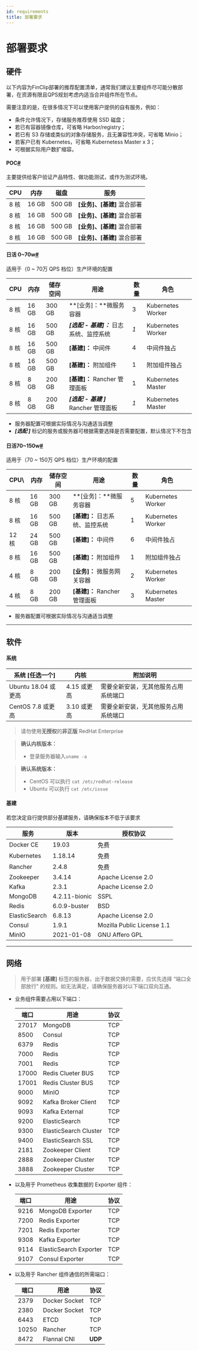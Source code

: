 ```yaml
---
id: requirements
title: 部署要求
---
```


# 部署要求
## 硬件

以下内容为FinClip部署的推荐配置清单，通常我们建议主要组件尽可能分散部署，在资源有限且QPS规划考虑内适当合并组件所在节点。

需要注意的是，在很多情况下可以使用客户提供的自有服务，例如：
- 条件允许情况下，存储服务推荐使用 SSD 磁盘；
- 若已有容器镜像仓库，可省略 Harbor/registry；
- 若已有 S3 存储或类似的对象存储服务，且无兼容性冲突，可省略 Minio；
- 若客户已有 Kubernetes，可省略 Kubernetess Master x 3；
- 可根据实际用户数扩缩容。

#### POC[#](https://devops.finclip.com/docs/requirements#poc)
主要提供给客户验证产品特性、做功能测试，或作为测试环境。

| CPU  | 内存  | 磁盘   | 服务                        |
| ---- | ----- | ------ | --------------------------- |
| 8 核 | 16 GB | 500 GB | **[业务]、[基建]** 混合部署 |
| 8 核 | 16 GB | 500 GB | **[业务]、[基建]** 混合部署 |
| 8 核 | 16 GB | 500 GB | **[业务]、[基建]** 混合部署 |
| 8 核 | 16 GB | 500 GB | **[业务]、[基建]** 混合部署 |

#### 日活 0~70w[#](https://devops.finclip.com/docs/requirements#日活-070w)
适用于（0 ~ 70万 QPS 档位）生产环境的配置

| CPU  | 内存  | 储存空间 | 用途                                     | 数量 | 角色              |
| ---- | ----- | -------- | ---------------------------------------- | ---- | ----------------- |
| 8 核 | 16 GB | 300 GB   | **[业务]：**微服务容器                   | 3    | Kubernetes Worker |
| 8 核 | 16 GB | 500 GB   | ***[选配 - 基建]：*** 日志系统、监控系统 | *1*  | Kubernetes Worker |
| 8 核 | 16 GB | 500 GB   | **[基建]：** 中间件                      | 4    | 中间件独占        |
| 8 核 | 16 GB | 500 GB   | **[基建]：** 附加组件                    | 1    | 附加组件独占      |
| 8 核 | 8 GB  | 200 GB   | **[基建]：** Rancher 管理面板            | 1    | Kubernetes Master |
| 8 核 | 8 GB  | 200 GB   | ***[选配 - 基建 ]*** Rancher 管理面板    | *1*  | Kubernetes Master |

* 服务器配置可根据实际情况与沟通适当调整
* ***[选配 ]*** 标记的服务或服务器可根据需要选择是否需要配置，默认情况下不包含


#### 日活70~150w[#](https://devops.finclip.com/docs/requirements#日活70150w)
适用于（70 ~ 150万 QPS 档位）生产环境的配置

| CPU\  | 内存  | 储存空间 | 用途                            | 数量 | 角色              |
| ----- | ----- | -------- | ------------------------------- | ---- | ----------------- |
| 8 核  | 16 GB | 300 GB   | **[业务]：**微服务容器          | 5    | Kubernetes Worker |
| 8 核  | 16 GB | 500 GB   | **[基建]：** 日志系统、监控系统 | 1    | Kubernetes Worker |
| 12 核 | 24 GB | 500 GB   | **[基建]：** 中间件             | 6    | 中间件独占        |
| 8 核  | 16 GB | 500 GB   | **[基建]：** 附加组件           | 1    | 附加组件独占      |
| 4 核  | 8 GB  | 200 GB   | **[业务]：** 微服务网关容器      | 2    | Kubernetes Worker |
| 4 核  | 8 GB  | 200 GB   | **[基建]：** Rancher 管理面板   | 3    | Kubernetes Master |

* 服务器配置可根据实际情况与沟通适当调整

----

## 软件

#### 系统

| 系统 [任选一个]     | 内核        | 附加说明                             |
| ------------------- | ----------- | ------------------------------------ |
| Ubuntu 18.04 或更高 | 4.15 或更高 | 需要全新安装，无其他服务占用系统端口 |
| CentOS 7.8 或更高   | 3.10 或更高 | 需要全新安装，无其他服务占用系统端口 |

> 请勿使用**无授权**的**非正版** RedHat Enterprise

>**确认内核版本：**
>* 登录服务器输入`uname -a`

>**确认系统版本：**
>- CentOS 可以执行 `cat /etc/redhat-release`
>- Ubuntu 可以执行 `cat /etc/issue`



#### 基建
若您决定自行提供部分基建服务，请确保版本不低于该要求

| 服务          | 版本          | 授权协议                    |
| ------------- | ------------- | -------------------------- | 
| Docker CE     | 19.03         | 免费                       |
| Kubernetes    | 1.18.14       | 免费                       |
| Rancher       | 2.4.8         | 免费                       |
| Zookeeper     | 3.4.14        | Apache License 2.0         |
| Kafka         | 2.3.1         | Apache License 2.0         |
| MongoDB       | 4.2.11-bionic | SSPL                       |
| Redis         | 6.0.9-buster  | BSD                        |
| ElasticSearch | 6.8.13        | Apache License 2.0         |
| Consul        | 1.9.1         | Mozilla Public License 1.1 |
| MinIO         | 2021-01-08    | GNU Affero GPL             |

----

## 网络
>用于部署 **[基建]** 标签的服务器，出于数据交换的需要，应优先选择 “端口全部放行” 的规则。如无法满足，请确保服务器对以下端口双向互通。

* 业务组件需要占用以下端口：

  | 端口  | 用途                  | 协议 |
  | ----- | --------------------- | ---- |
  | 27017 | MongoDB               | TCP  |
  | 8500  | Consul                | TCP  |
  | 6379  | Redis                 | TCP  |
  | 7000  | Redis                 | TCP  |
  | 7001  | Redis                 | TCP  |
  | 17000 | Redis Clueter BUS     | TCP  |
  | 17001 | Redis Cluster BUS     | TCP  |
  | 9000  | MinIO                 | TCP  |
  | 9092  | Kafka Broker Client   | TCP  |
  | 9093  | Kafka External        | TCP  |
  | 9200  | ElasticSearch         | TCP  |
  | 9300  | ElasticSearch Cluster | TCP  |
  | 9400  | ElasticSearch SSL     | TCP  |
  | 2181  | Zookeeper Client      | TCP  |
  | 2888  | Zookeeper Cluster     | TCP  |
  | 3888  | Zookeeper Cluster     | TCP  |

* 以及用于 Prometheus 收集数据的 Exporter 组件：

  | 端口 | 用途                   | 协议 |
  | ---- | ---------------------- | ---- |
  | 9216 | MongoDB Exporter       | TCP  |
  | 7200 | Redis Exporter         | TCP  |
  | 7201 | Redis Exporter         | TCP  |
  | 9308 | Kafka Exporter         | TCP  |
  | 9114 | ElasticSearch Exporter | TCP  |
  | 9107 | Consul Exporter        | TCP  |

* 以及用于 Rancher 组件通信的所需端口：

  | 端口  | 用途          | 协议    |
  | ----- | ------------- | ------- |
  | 2379  | Docker Socket | TCP     |
  | 2380  | Docker Socket | TCP     |
  | 6443  | ETCD          | TCP     |
  | 10250 | Rancher       | TCP     |
  | 8472  | Flannal CNI   | **UDP** |
